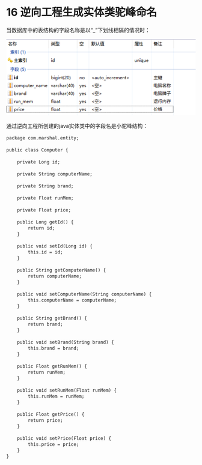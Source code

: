 # 16 逆向工程生成实体类驼峰命名

当数据库中的表结构的字段名称是以“\_”下划线相隔的情况时：

![](images/shujukubiaojiegou.png) 

通过逆向工程所创建的java实体类中的字段名是小驼峰结构：

	package com.marshal.entity;
	
	public class Computer {
	
	    private Long id;
	
	    private String computerName;
	
	    private String brand;
	
	    private Float runMem;
	
	    private Float price;
	
	    public Long getId() {
	        return id;
	    }
	
	    public void setId(Long id) {
	        this.id = id;
	    }
	
	    public String getComputerName() {
	        return computerName;
	    }
	
	    public void setComputerName(String computerName) {
	        this.computerName = computerName;
	    }
	
	    public String getBrand() {
	        return brand;
	    }
	
	    public void setBrand(String brand) {
	        this.brand = brand;
	    }
	
	    public Float getRunMem() {
	        return runMem;
	    }
	
	    public void setRunMem(Float runMem) {
	        this.runMem = runMem;
	    }
	
	    public Float getPrice() {
	        return price;
	    }
	
	    public void setPrice(Float price) {
	        this.price = price;
	    }
	}